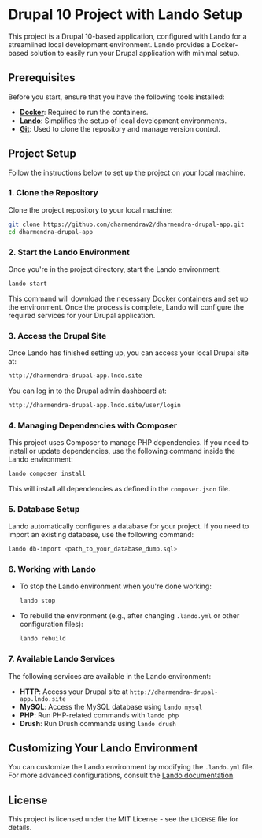 # Drupal 10 Project with Lando Setup

This project is a Drupal 10-based application, configured with Lando for a streamlined local development environment. Lando provides a Docker-based solution to easily run your Drupal application with minimal setup.

## Prerequisites

Before you start, ensure that you have the following tools installed:

- **[Docker](https://www.docker.com/get-started)**: Required to run the containers.
- **[Lando](https://lando.dev/)**: Simplifies the setup of local development environments.
- **[Git](https://git-scm.com/)**: Used to clone the repository and manage version control.

## Project Setup

Follow the instructions below to set up the project on your local machine.

### 1. Clone the Repository

Clone the project repository to your local machine:

```bash
git clone https://github.com/dharmendrav2/dharmendra-drupal-app.git
cd dharmendra-drupal-app
```

### 2. Start the Lando Environment

Once you're in the project directory, start the Lando environment:

```bash
lando start
```

This command will download the necessary Docker containers and set up the environment. Once the process is complete, Lando will configure the required services for your Drupal application.

### 3. Access the Drupal Site

Once Lando has finished setting up, you can access your local Drupal site at:

```bash
http://dharmendra-drupal-app.lndo.site
```

You can log in to the Drupal admin dashboard at:

```bash
http://dharmendra-drupal-app.lndo.site/user/login
```

### 4. Managing Dependencies with Composer

This project uses Composer to manage PHP dependencies. If you need to install or update dependencies, use the following command inside the Lando environment:

```bash
lando composer install
```

This will install all dependencies as defined in the `composer.json` file.

### 5. Database Setup

Lando automatically configures a database for your project. If you need to import an existing database, use the following command:

```bash
lando db-import <path_to_your_database_dump.sql>
```

### 6. Working with Lando

- To stop the Lando environment when you're done working:

  ```bash
  lando stop
  ```

- To rebuild the environment (e.g., after changing `.lando.yml` or other configuration files):

  ```bash
  lando rebuild
  ```

### 7. Available Lando Services

The following services are available in the Lando environment:

- **HTTP**: Access your Drupal site at `http://dharmendra-drupal-app.lndo.site`
- **MySQL**: Access the MySQL database using `lando mysql`
- **PHP**: Run PHP-related commands with `lando php`
- **Drush**: Run Drush commands using `lando drush`

## Customizing Your Lando Environment

You can customize the Lando environment by modifying the `.lando.yml` file. For more advanced configurations, consult the [Lando documentation](https://docs.lando.dev/).

## License

This project is licensed under the MIT License - see the `LICENSE` file for details.
